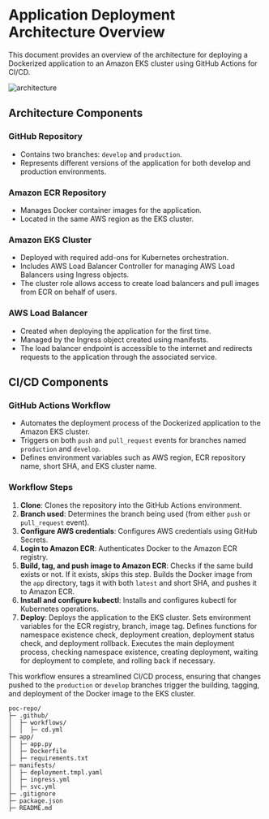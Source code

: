 
# Application Deployment Architecture Overview
 
This document provides an overview of the architecture for deploying a Dockerized application to an Amazon EKS cluster using GitHub Actions for CI/CD.
 
![architecture](https://github.com/parthsuva911/poc-repo/assets/36154055/655e7dce-4eaf-4bb7-abd8-1a56ca406149)

## Architecture Components
 
### GitHub Repository
- Contains two branches: `develop` and `production`.
- Represents different versions of the application for both develop and production environments.
 
### Amazon ECR Repository
- Manages Docker container images for the application.
- Located in the same AWS region as the EKS cluster.
 
### Amazon EKS Cluster
- Deployed with required add-ons for Kubernetes orchestration.
- Includes AWS Load Balancer Controller for managing AWS Load Balancers using Ingress objects.
- The cluster role allows access to create load balancers and pull images from ECR on behalf of users.
 
### AWS Load Balancer
- Created when deploying the application for the first time.
- Managed by the Ingress object created using manifests.
- The load balancer endpoint is accessible to the internet and redirects requests to the application through the associated service.
 
## CI/CD Components
 
### GitHub Actions Workflow
- Automates the deployment process of the Dockerized application to the Amazon EKS cluster.
- Triggers on both `push` and `pull_request` events for branches named `production` and `develop`.
- Defines environment variables such as AWS region, ECR repository name, short SHA, and EKS cluster name.
 
### Workflow Steps
1. **Clone**: Clones the repository into the GitHub Actions environment.
2. **Branch used**: Determines the branch being used (from either `push` or `pull_request` event).
3. **Configure AWS credentials**: Configures AWS credentials using GitHub Secrets.
4. **Login to Amazon ECR**: Authenticates Docker to the Amazon ECR registry.
5. **Build, tag, and push image to Amazon ECR**: Checks if the same build exists or not. If it exists, skips this step. Builds the Docker image from the `app` directory, tags it with both `latest` and short SHA, and pushes it to Amazon ECR.
6. **Install and configure kubectl**: Installs and configures kubectl for Kubernetes operations.
7. **Deploy**: Deploys the application to the EKS cluster. Sets environment variables for the ECR registry, branch, image tag. Defines functions for namespace existence check, deployment creation, deployment status check, and deployment rollback. Executes the main deployment process, checking namespace existence, creating deployment, waiting for deployment to complete, and rolling back if necessary.
 

This workflow ensures a streamlined CI/CD process, ensuring that changes pushed to the `production` or `develop` branches trigger the building, tagging, and deployment of the Docker image to the EKS cluster.

```
poc-repo/
├─ .github/
│  ├─ workflows/
│  │  ├─ cd.yml
├─ app/
│  ├─ app.py
│  ├─ Dockerfile
│  ├─ requirements.txt
├─ manifests/
│  ├─ deployment.tmpl.yaml
│  ├─ ingress.yml
│  ├─ svc.yml
├─ .gitignore
├─ package.json
├─ README.md
```

